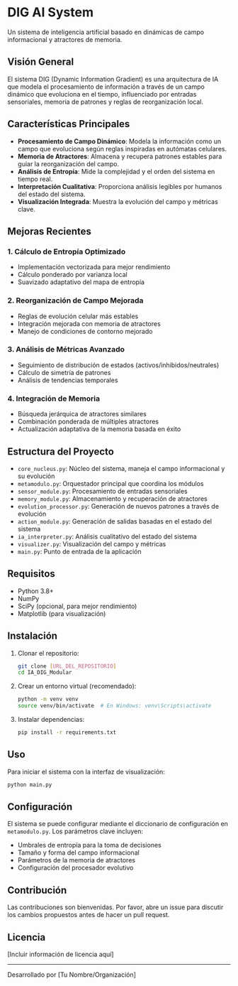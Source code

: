 # DIG AI System

Un sistema de inteligencia artificial basado en dinámicas de campo informacional y atractores de memoria.

## Visión General

El sistema DIG (Dynamic Information Gradient) es una arquitectura de IA que modela el procesamiento de información a través de un campo dinámico que evoluciona en el tiempo, influenciado por entradas sensoriales, memoria de patrones y reglas de reorganización local.

## Características Principales

- **Procesamiento de Campo Dinámico**: Modela la información como un campo que evoluciona según reglas inspiradas en autómatas celulares.
- **Memoria de Atractores**: Almacena y recupera patrones estables para guiar la reorganización del campo.
- **Análisis de Entropía**: Mide la complejidad y el orden del sistema en tiempo real.
- **Interpretación Cualitativa**: Proporciona análisis legibles por humanos del estado del sistema.
- **Visualización Integrada**: Muestra la evolución del campo y métricas clave.

## Mejoras Recientes

### 1. Cálculo de Entropía Optimizado

- Implementación vectorizada para mejor rendimiento
- Cálculo ponderado por varianza local
- Suavizado adaptativo del mapa de entropía

### 2. Reorganización de Campo Mejorada

- Reglas de evolución celular más estables
- Integración mejorada con memoria de atractores
- Manejo de condiciones de contorno mejorado

### 3. Análisis de Métricas Avanzado

- Seguimiento de distribución de estados (activos/inhibidos/neutrales)
- Cálculo de simetría de patrones
- Análisis de tendencias temporales

### 4. Integración de Memoria

- Búsqueda jerárquica de atractores similares
- Combinación ponderada de múltiples atractores
- Actualización adaptativa de la memoria basada en éxito

## Estructura del Proyecto

- `core_nucleus.py`: Núcleo del sistema, maneja el campo informacional y su evolución
- `metamodulo.py`: Orquestador principal que coordina los módulos
- `sensor_module.py`: Procesamiento de entradas sensoriales
- `memory_module.py`: Almacenamiento y recuperación de atractores
- `evolution_processor.py`: Generación de nuevos patrones a través de evolución
- `action_module.py`: Generación de salidas basadas en el estado del sistema
- `ia_interpreter.py`: Análisis cualitativo del estado del sistema
- `visualizer.py`: Visualización del campo y métricas
- `main.py`: Punto de entrada de la aplicación

## Requisitos

- Python 3.8+
- NumPy
- SciPy (opcional, para mejor rendimiento)
- Matplotlib (para visualización)

## Instalación

1. Clonar el repositorio:

   ```bash
   git clone [URL_DEL_REPOSITORIO]
   cd IA_DIG_Modular
   ```

2. Crear un entorno virtual (recomendado):

   ```bash
   python -m venv venv
   source venv/bin/activate  # En Windows: venv\Scripts\activate
   ```

3. Instalar dependencias:

   ```bash
   pip install -r requirements.txt
   ```

## Uso

Para iniciar el sistema con la interfaz de visualización:

```bash
python main.py
```

## Configuración

El sistema se puede configurar mediante el diccionario de configuración en `metamodulo.py`. Los parámetros clave incluyen:

- Umbrales de entropía para la toma de decisiones
- Tamaño y forma del campo informacional
- Parámetros de la memoria de atractores
- Configuración del procesador evolutivo

## Contribución

Las contribuciones son bienvenidas. Por favor, abre un issue para discutir los cambios propuestos antes de hacer un pull request.

## Licencia

[Incluir información de licencia aquí]

---

Desarrollado por [Tu Nombre/Organización]
